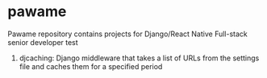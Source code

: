 # pawame
Pawame repository contains projects for Django/React Native Full-stack senior developer test

1. djcaching: Django middleware that takes a list of URLs from the settings file and caches them for a specified period
